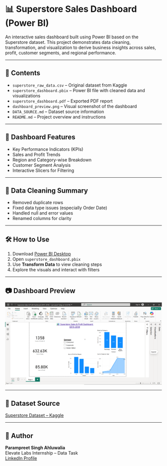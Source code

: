 # 📊 Superstore Sales Dashboard (Power BI)

An interactive sales dashboard built using Power BI based on the Superstore dataset. This project demonstrates data cleaning, transformation, and visualization to derive business insights across sales, profit, customer segments, and regional performance.

---

## 📁 Contents

- `superstore_raw_data.csv` – Original dataset from Kaggle  
- `superstore_dashboard.pbix` – Power BI file with cleaned data and visualizations  
- `superstore_dashboard.pdf` – Exported PDF report  
- `dashboard_preview.png` – Visual screenshot of the dashboard  
- `DATA_SOURCE.md` – Dataset source information  
- `README.md` – Project overview and instructions

---

## 🚀 Dashboard Features

- Key Performance Indicators (KPIs)  
- Sales and Profit Trends  
- Region and Category-wise Breakdown  
- Customer Segment Analysis  
- Interactive Slicers for Filtering

---

## 🧹 Data Cleaning Summary

- Removed duplicate rows  
- Fixed data type issues (especially Order Date)  
- Handled null and error values  
- Renamed columns for clarity

---

## 🛠️ How to Use

1. Download [Power BI Desktop](https://powerbi.microsoft.com/)  
2. Open `superstore_dashboard.pbix`  
3. Use **Transform Data** to view cleaning steps  
4. Explore the visuals and interact with filters

---

## 📷 Dashboard Preview

![Dashboard Screenshot](dashboard_preview.png)

---

## 🔗 Dataset Source

[Superstore Dataset – Kaggle](https://www.kaggle.com/datasets/vivek468/superstore-dataset-final)

---
## 🤝 Author

**Parampreet Singh Ahluwalia**  
Elevate Labs Internship – Data Task  
[LinkedIn Profile](https://www.linkedin.com/in/parampreet-singh-ahluwalia-0704582b1/)
